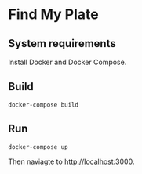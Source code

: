 # Find My Plate

## System requirements

Install Docker and Docker Compose.

## Build

    docker-compose build

## Run

    docker-compose up

Then naviagte to [http://localhost:3000](http://localhost:3000).
